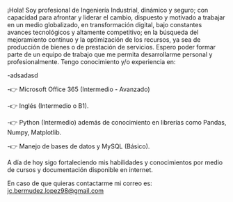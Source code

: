 ¡Hola! Soy profesional de Ingeniería Industrial, dinámico y seguro; con capacidad para afrontar y liderar el cambio, dispuesto y motivado a trabajar en un medio globalizado, en transformación digital, bajo constantes avances tecnológicos y altamente competitivo; en la búsqueda del mejoramiento continuo y la optimización de los recursos, ya sea de producción de bienes o de prestación de servicios. Espero poder formar parte de un equipo de trabajo que me permita desarrollarme personal y profesionalmente.
Tengo conocimiento y/o experiencia en:

-adsadasd

-👉 Microsoft Office 365 (Intermedio - Avanzado) 

-👉 Inglés (Intermedio o B1).

-👉 Python (Intermedio) además de conocimiento en librerías como Pandas, Numpy, Matplotlib.

-👉 Manejo de bases de datos y MySQL (Básico).

A día de hoy sigo fortaleciendo mis habilidades y conocimientos por medio de cursos y documentación disponible en internet.

En caso de que quieras contactarme mi correo es: jc.bermudez.lopez98@gmail.com